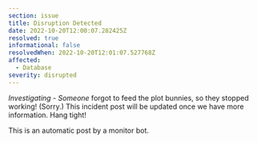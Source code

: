 ```yaml
---
section: issue
title: Disruption Detected
date: 2022-10-20T12:00:07.282425Z
resolved: true
informational: false
resolvedWhen: 2022-10-20T12:01:07.527768Z
affected:
  - Database
severity: disrupted
---
```

*Investigating* - _Someone_ forgot to feed the plot bunnies, so they stopped working! (Sorry.) This incident post will be updated once we have more information. Hang tight!

This is an automatic post by a monitor bot.
        